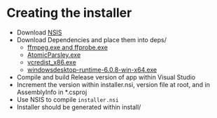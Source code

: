 # Creating the installer

* Download [NSIS](https://nsis.sourceforge.io/Main_Page)
* Download Dependencies and place them into deps/
  - [ffmpeg.exe and ffprobe.exe](https://www.ffmpeg.org/download.html#build-windows)
  - [AtomicParsley.exe](http://atomicparsley.sourceforge.net/)
  - [vcredist_x86.exe](https://www.microsoft.com/en-us/download/details.aspx?id=5555)
  - [windowsdesktop-runtime-6.0.8-win-x64.exe](https://dotnet.microsoft.com/en-us/download/dotnet/6.0)
* Compile and build Release version of app within Visual Studio
* Increment the version within installer.nsi, version file at root, and in AssemblyInfo in *.csproj
* Use NSIS to compile `installer.nsi`
* Installer should be generated within install/